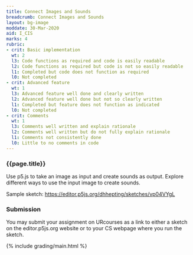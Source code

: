 ```yaml
---
title: Connect Images and Sounds
breadcrumb: Connect Images and Sounds
layout: bg-image
moddate: 30-Mar-2020
aid: I_CIS
marks: 4
rubric:
- crit: Basic implementation
  wt: 2
  l3: Code functions as required and code is easily readable
  l2: Code functions as required but code is not so easily readable
  l1: Completed but code does not function as required
  l0: Not completed
- crit: Advanced feature
  wt: 1
  l3: Advanced feature well done and clearly written
  l2: Advanced feature well done but not so clearly written
  l1: Completed but feature does not function as indicated
  l0: Not completed
- crit: Comments
  wt: 1
  l3: Comments well written and explain rationale
  l2: Comments well written but do not fully explain rationale
  l1: Comments not consistently done
  l0: Little to no comments in code
---
```

### {{page.title}}

Use p5.js to take an image as input and create sounds as output. Explore different ways to use the input
image to create sounds.

Sample sketch: <https://editor.p5js.org/dhhepting/sketches/vp04VYgL>

### Submission

You may submit your assignment on URcourses as a link to either a sketch on the editor.p5js.org website or to your CS webpage where you run the sketch.

{% include grading/main.html %}
